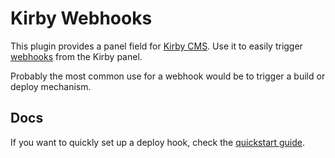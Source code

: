 # Kirby Webhooks

This plugin provides a panel field for [Kirby CMS](https://getkirby.com/). Use it to easily trigger [webhooks](https://en.wikipedia.org/wiki/Webhook) from the Kirby panel.

Probably the most common use for a webhook would be to trigger a build or deploy mechanism.

## Docs

If you want to quickly set up a deploy hook, check the [quickstart guide](https://github.com/pju-/kirby-webhooks/tree/master/docs/quickstart.md).
